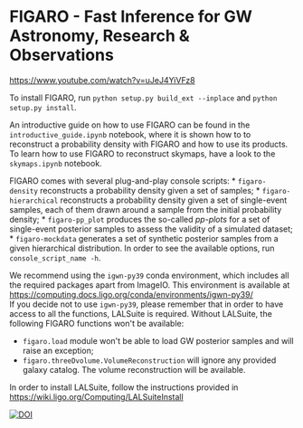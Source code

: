 # FIGARO - Fast Inference for GW Astronomy, Research & Observations

https://www.youtube.com/watch?v=uJeJ4YiVFz8

To install FIGARO, run `python setup.py build_ext --inplace` and `python setup.py install`.

An introductive guide on how to use FIGARO can be found in the `introductive_guide.ipynb` notebook, where it is shown how to to reconstruct a probability density with FIGARO and how to use its products.\
To learn how to use FIGARO to reconstruct skymaps, have a look to the `skymaps.ipynb` notebook.

FIGARO comes with several plug-and-play console scripts:
    * `figaro-density` reconstructs a probability density given a set of samples;
    * `figaro-hierarchical` reconstructs a probability density given a set of single-event samples, each of them drawn around a sample from the initial probability density;
    * `figaro-pp_plot` produces the so-called *pp-plots* for a set of single-event posterior samples to assess the validity of a simulated dataset;
    * `figaro-mockdata` generates a set of synthetic posterior samples from a given hierarchical distribution.
In order to see the available options, run `console_script_name -h`.

We recommend using the `igwn-py39` conda environment, which includes all the required packages apart from ImageIO.
This environment is available at https://computing.docs.ligo.org/conda/environments/igwn-py39/   
If you decide not to use `igwn-py39`, please remember that in order to have access to all the functions, LALSuite is required.
Without LALSuite, the following FIGARO functions won't be available:
* `figaro.load` module won't be able to load GW posterior samples and will raise an exception;
* `figaro.threeDvolume.VolumeReconstruction` will ignore any provided galaxy catalog. The volume reconstruction will be available.

In order to install LALSuite, follow the instructions provided in https://wiki.ligo.org/Computing/LALSuiteInstall

[![DOI](https://zenodo.org/badge/DOI/10.5281/zenodo.6515977.svg)](https://doi.org/10.5281/zenodo.6515977)
